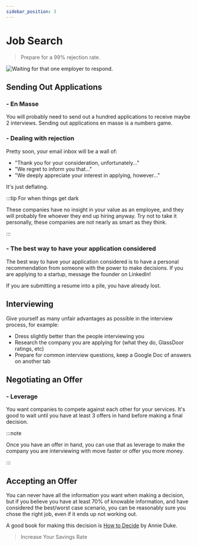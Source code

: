 ```yaml
---
sidebar_position: 3
---
```


# Job Search

>Prepare for a 99% rejection rate.

![Waiting for that one employer to respond.](/img/meme-employer-response-time.svg)

## Sending Out Applications

### - En Masse

You will probably need to send out a hundred applications to receive maybe 2 interviews. Sending out applications en masse is a numbers game.

### - Dealing with rejection

Pretty soon, your email inbox will be a wall of: 
- "Thank you for your consideration, unfortunately..."
- "We regret to inform you that..."
- "We deeply appreciate your interest in applying, however..."

It's just deflating.

:::tip For when things get dark

These companies have no insight in your value as an employee, and they will probably fire whoever they end up hiring anyway. Try not to take it personally, these companies are not nearly as smart as they think.

:::

### - The best way to have your application considered

The best way to have your application considered is to have a personal recommendation from someone with the power to make decisions. If you are applying to a startup, message the founder on LinkedIn!

If you are submitting a resume into a pile, you have already lost.

## Interviewing

Give yourself as many unfair advantages as possible in the interview process, for example:

- Dress slightly better than the people interviewing you
- Research the company you are applying for (what they do, GlassDoor ratings, etc)
- Prepare for common interview questions, keep a Google Doc of answers on another tab

## Negotiating an Offer

### - Leverage

You want companies to compete against each other for your services. It's good to wait until you have at least 3 offers in hand before making a final decision.

:::note

Once you have an offer in hand, you can use that as leverage to make the company you are interviewing with move faster or offer you more money. 

:::

## Accepting an Offer

You can never have all the information you want when making a decision, but if you believe you have at least 70% of knowable information, and have considered the best/worst case scenario, you can be reasonably sure you chose the right job, even if it ends up not working out.

A good book for making this decision is [How to Decide](https://www.amazon.com/How-Decide-Simple-Making-Choices-ebook/dp/B07TRJB3S3) by Annie Duke.

>Increase Your Savings Rate